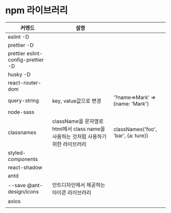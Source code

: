 # npm 라이브러리

| 커멘드                             | 설명                                                         |                                     |
| ---------------------------------- | ------------------------------------------------------------ | ----------------------------------- |
| eslint -D                          |                                                              |                                     |
| prettier -D                        |                                                              |                                     |
| prettier eslint-config-prettier -D |                                                              |                                     |
| husky -D                           |                                                              |                                     |
| react-router-dom                   |                                                              |                                     |
| query-string                       | key, value값으로 변경                                        | '?name=>Mark' => {name: 'Mark'}     |
| node-sass                          |                                                              |                                     |
| classnames                         | className을 문자열로 html에서 class name을 사용하는 것처럼 사용하기 위한 라이브러리 | classNames('foo', 'bar', {a: ture}) |
| styled-components                  |                                                              |                                     |
| react-shadow                       |                                                              |                                     |
| antd                               |                                                              |                                     |
| --save @ant-design/icons           | 안트디자인에서 제공하는 아이콘 라이브러리                    |                                     |
| axios                              |                                                              |                                     |
|                                    |                                                              |                                     |

